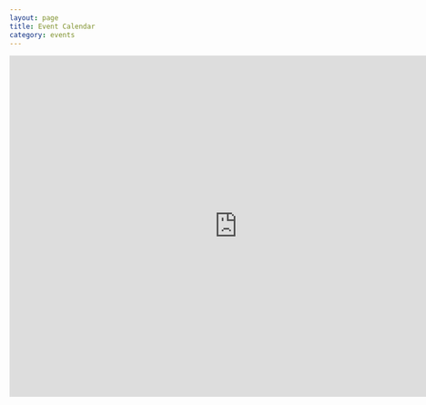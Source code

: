 ```yaml
---
layout: page
title: Event Calendar
category: events
---
```


<iframe src="https://calendar.google.com/calendar/embed?showTitle=0&amp;showNav=0&amp;showCalendars=0&amp;height=600&amp;wkst=1&amp;bgcolor=%23FFFFFF&amp;src=k3l19p5cgiiuub5ud9evuk2g64%40group.calendar.google.com&amp;color=%23AB8B00&amp;ctz=America%2FDenver" style="border-width:0" width="800" height="600" frameborder="0" scrolling="no"></iframe>
